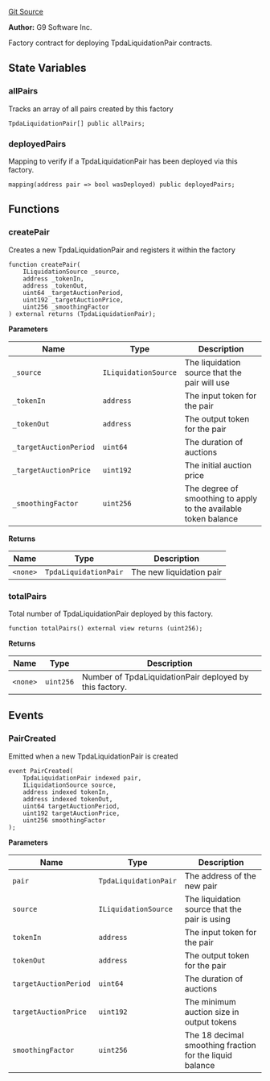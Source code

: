 [Git Source](https://github.com/generationsoftware/pt-v5-tpda-liquidator/blob/3ef1738dc1856e93d2f0eda590eb9df90e085bab/src/TpdaLiquidationPairFactory.sol)

**Author:**
G9 Software Inc.

Factory contract for deploying TpdaLiquidationPair contracts.


## State Variables
### allPairs
Tracks an array of all pairs created by this factory


```solidity
TpdaLiquidationPair[] public allPairs;
```


### deployedPairs
Mapping to verify if a TpdaLiquidationPair has been deployed via this factory.


```solidity
mapping(address pair => bool wasDeployed) public deployedPairs;
```


## Functions
### createPair

Creates a new TpdaLiquidationPair and registers it within the factory


```solidity
function createPair(
    ILiquidationSource _source,
    address _tokenIn,
    address _tokenOut,
    uint64 _targetAuctionPeriod,
    uint192 _targetAuctionPrice,
    uint256 _smoothingFactor
) external returns (TpdaLiquidationPair);
```
**Parameters**

|Name|Type|Description|
|----|----|-----------|
|`_source`|`ILiquidationSource`|The liquidation source that the pair will use|
|`_tokenIn`|`address`|The input token for the pair|
|`_tokenOut`|`address`|The output token for the pair|
|`_targetAuctionPeriod`|`uint64`|The duration of auctions|
|`_targetAuctionPrice`|`uint192`|The initial auction price|
|`_smoothingFactor`|`uint256`|The degree of smoothing to apply to the available token balance|

**Returns**

|Name|Type|Description|
|----|----|-----------|
|`<none>`|`TpdaLiquidationPair`|The new liquidation pair|


### totalPairs

Total number of TpdaLiquidationPair deployed by this factory.


```solidity
function totalPairs() external view returns (uint256);
```
**Returns**

|Name|Type|Description|
|----|----|-----------|
|`<none>`|`uint256`|Number of TpdaLiquidationPair deployed by this factory.|


## Events
### PairCreated
Emitted when a new TpdaLiquidationPair is created


```solidity
event PairCreated(
    TpdaLiquidationPair indexed pair,
    ILiquidationSource source,
    address indexed tokenIn,
    address indexed tokenOut,
    uint64 targetAuctionPeriod,
    uint192 targetAuctionPrice,
    uint256 smoothingFactor
);
```

**Parameters**

|Name|Type|Description|
|----|----|-----------|
|`pair`|`TpdaLiquidationPair`|The address of the new pair|
|`source`|`ILiquidationSource`|The liquidation source that the pair is using|
|`tokenIn`|`address`|The input token for the pair|
|`tokenOut`|`address`|The output token for the pair|
|`targetAuctionPeriod`|`uint64`|The duration of auctions|
|`targetAuctionPrice`|`uint192`|The minimum auction size in output tokens|
|`smoothingFactor`|`uint256`|The 18 decimal smoothing fraction for the liquid balance|

